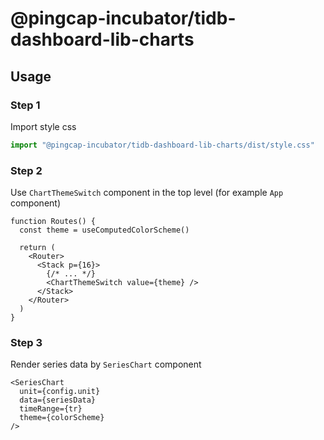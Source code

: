 # @pingcap-incubator/tidb-dashboard-lib-charts

## Usage

### Step 1

Import style css

```ts
import "@pingcap-incubator/tidb-dashboard-lib-charts/dist/style.css"
```

### Step 2

Use `ChartThemeSwitch` component in the top level (for example `App` component)

```tsx
function Routes() {
  const theme = useComputedColorScheme()

  return (
    <Router>
      <Stack p={16}>
        {/* ... */}
        <ChartThemeSwitch value={theme} />
      </Stack>
    </Router>
  )
}
```

### Step 3

Render series data by `SeriesChart` component

```tsx
<SeriesChart
  unit={config.unit}
  data={seriesData}
  timeRange={tr}
  theme={colorScheme}
/>
```
